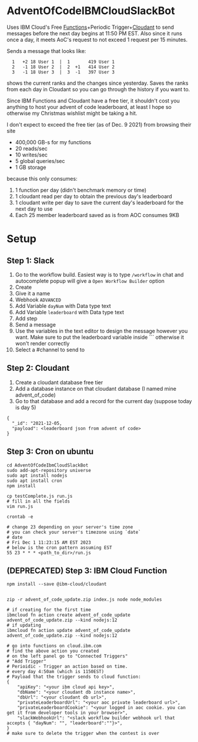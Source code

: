 # AdventOfCodeIBMCloudSlackBot
Uses IBM Cloud's Free [Functions](https://cloud.ibm.com/functions/learn/pricing)+Periodic Trigger+[Cloudant](https://www.ibm.com/cloud/cloudant/pricing) to send messages before the next day begins at 11:50 PM EST. Also since it runs once a day, it meets AoC's request to not exceed 1 request per 15 minutes.

Sends a message that looks like:
```
  1   +2 18 User 1  |  1       419 User 1
  2   -1 18 User 2  |  2  +1   414 User 2
  3   -1 18 User 3  |  3  -1   397 User 3
```
shows the current ranks and the changes since yesterday. Saves the ranks from each day in Cloudant so you can go through the history if you want to.


Since IBM Functions and Cloudant have a free tier, it shouldn't cost you anything to host your advent of code leaderboard,
at least I hope so otherwise my Christmas wishlist might be taking a hit.

I don't expect to exceed the free tier (as of Dec. 9 2021) from browsing their site

* 400,000 GB-s for my functions
* 20 reads/sec
* 10 writes/sec
* 5 global queries/sec 
* 1 GB storage

because this only consumes:

1. 1 function per day (didn't benchmark memory or time)
2. 1 cloudant read per day to obtain the previous day's leaderboard
3. 1 cloudant write per day to save the current day's leaderboard for the next day to use
4. Each 25 member leaderboard saved as is from AOC consumes 9KB

# Setup
## Step 1: Slack

1. Go to the workflow build. Easiest way is to type `/workflow` in chat and autocomplete popup will give a `Open Workflow Builder` option
2. Create
3. Give it a name
4. Webhook `ADVANCED`
5. Add Variable `dayNum` with Data type text
6. Add Variable `leaderboard` with Data type text
7. Add step
8. Send a message
9. Use the variables in the text editor to design the message however you want. Make sure to put the leaderboard variable inside \`\`\` otherwise it won't render correctly
10. Select a #channel to send to

## Step 2: Cloudant

1. Create a cloudant database free tier
2. Add a database instance on that cloudant database (I named mine advent_of_code)
3. Go to that database and add a record for the current day (suppose today is day 5)
```
{
  "_id": "2021-12-05,
  "payload": <leaderboard json from advent of code>
}
```

## Step 3: Cron on ubuntu

```
cd AdventOfCodeIbmCloudSlackBot
sudo add-apt-repository universe
sudo apt install nodejs
sudo apt install cron
npm install

cp testComplete.js run.js
# fill in all the fields
vim run.js

crontab -e

# change 23 depending on your server's time zone
# you can check your server's timezone using `date`
# date
# Fri Dec 1 11:23:15 AM EST 2023
# below is the cron pattern assuming EST
55 23 * * * <path_to_dir>/run.js
```


## (DEPRECATED) Step 3: IBM Cloud Function
```
npm install --save @ibm-cloud/cloudant


zip -r advent_of_code_update.zip index.js node node_modules

# if creating for the first time
ibmcloud fn action create advent_of_code_update advent_of_code_update.zip --kind nodejs:12
# if updating
ibmcloud fn action update advent_of_code_update advent_of_code_update.zip --kind nodejs:12

# go into functions on cloud.ibm.com
# find the above action you created
# on the left panel go to "Connected Triggers"
# "Add Trigger"
# Perioidic - Trigger an action based on time.
# every day 4:50am (which is 1150EST)
# Payload that the trigger sends to cloud function:
{
    "apiKey": "<your ibm cloud api key>",
    "dbName": "<your cloudant db instance name>",
    "dbUrl": "<your cloudant db url>",
    "privateLeaderboardUrl": "<your aoc private leaderboard url>",
    "privateLeaderboardCookie": "<your logged in aoc cookie. you can get it from developer tools in your browser>",
    "slackWebhookUrl": "<slack workflow builder webhook url that accepts { "dayNum": "", "leaderboard":""}>",
}
# make sure to delete the trigger when the contest is over
```
